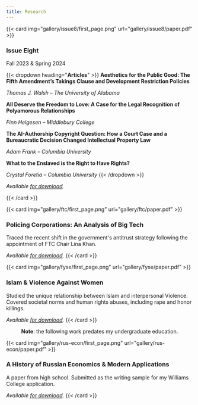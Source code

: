```yaml
---
title: Research
---
```


{{< card img="gallery/issue8/first_page.png" url="gallery/issue8/paper.pdf" >}}
###  Issue Eight

Fall 2023 & Spring 2024

{{< dropdown heading="**Articles**" >}}
**Aesthetics for the Public Good: The Fifth Amendment’s Takings Clause and Development Restriction Policies** 

*Thomas J. Walsh – The University of Alabama*

**All Deserve the Freedom to Love: A Case for the Legal Recognition of Polyamorous Relationships** 

*Finn Helgesen – Middlebury College*

**The AI-Authorship Copyright Question: How a Court Case and a Bureaucratic Decision Changed Intellectual Property Law** 

*Adam Frank – Columbia University*

**What to the Enslaved is the Right to Have Rights?** 

*Crystal Foretia – Columbia University*
{{< /dropdown >}}

_Available [for download](gallery/isssue8/paper.pdf)._

{{< /card >}}

{{< card img="gallery/ftc/first_page.png" url="gallery/ftc/paper.pdf" >}}
###  Policing Corporations: An Analysis of Big Tech

Traced the recent shift in the government's antitrust strategy following the appointment of FTC Chair Lina Khan.

_Available [for download](gallery/ftc/paper.pdf)._
{{< /card >}}

{{< card img="gallery/fyse/first_page.png" url="gallery/fyse/paper.pdf" >}}
###  Islam & Violence Against Women

Studied the unique relationship between Islam and interpersonal Violence. Covered societal norms and human rights abuses, including rape and honor killings.

_Available [for download](gallery/fyse/paper.pdf)._
{{< /card >}}

<div class="line"></div>

<center>

**Note**: the following work predates my undergraduate education.

</center>

{{< card img="gallery/rus-econ/first_page.png" url="gallery/rus-econ/paper.pdf" >}}
###  A History of Russian Economics & Modern Applications

A paper from high school. Submitted as the writing sample for my Williams College application.

_Available [for download](gallery/rus-econ/paper.pdf)._
{{< /card >}}

